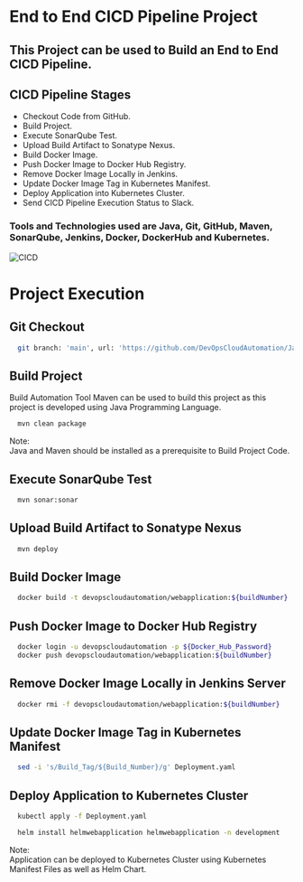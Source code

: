 
# End to End CICD Pipeline Project

## This Project can be used to Build an End to End CICD Pipeline.

## CICD Pipeline Stages

- Checkout Code from GitHub.
- Build Project.
- Execute SonarQube Test.
- Upload Build Artifact to Sonatype Nexus.
- Build Docker Image.
- Push Docker Image to Docker Hub Registry.
- Remove Docker Image Locally in Jenkins.
- Update Docker Image Tag in Kubernetes Manifest.
- Deploy Application into Kubernetes Cluster.
- Send CICD Pipeline Execution Status to Slack.

### Tools and Technologies used are Java, Git, GitHub, Maven, SonarQube, Jenkins, Docker, DockerHub and Kubernetes.

![CICD](https://github.com/DevOpsCloudAutomation/Java_Docker/assets/123757746/085ef572-bd9d-4d05-b710-4fc2a0646d39)
  
# Project Execution
## Git Checkout
```bash
  git branch: 'main', url: 'https://github.com/DevOpsCloudAutomation/JavaDockerApplication.git'
```

## Build Project

Build Automation Tool Maven can be used to build this project as this project is developed using Java Programming Language.

```bash
  mvn clean package
```
Note:  
Java and Maven should be installed as a prerequisite to Build Project Code.

## Execute SonarQube Test
```bash
  mvn sonar:sonar
```

## Upload Build Artifact to Sonatype Nexus
```bash
  mvn deploy
```

## Build Docker Image
```bash
  docker build -t devopscloudautomation/webapplication:${buildNumber} .
```

## Push Docker Image to Docker Hub Registry
```bash
  docker login -u devopscloudautomation -p ${Docker_Hub_Password}
  docker push devopscloudautomation/webapplication:${buildNumber}
```

## Remove Docker Image Locally in Jenkins Server
```bash
  docker rmi -f devopscloudautomation/webapplication:${buildNumber}
```

## Update Docker Image Tag in Kubernetes Manifest
```bash
  sed -i 's/Build_Tag/${Build_Number}/g' Deployment.yaml
```

## Deploy Application to Kubernetes Cluster
```bash
  kubectl apply -f Deployment.yaml

  helm install helmwebapplication helmwebapplication -n development
```
Note:  
Application can be deployed to Kubernetes Cluster using Kubernetes Manifest Files as well as Helm Chart.